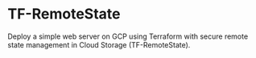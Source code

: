 # TF-RemoteState
Deploy a simple web server on GCP using Terraform with secure remote state management in Cloud Storage (TF-RemoteState).
